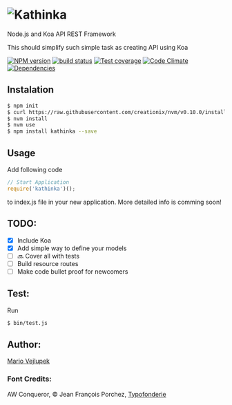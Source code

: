 ![Kathinka](http://www.vejlupek.cz/KaThinka-logo-small.svg)
========

Node.js and Koa API REST Framework

This should simplify such simple task as creating API using Koa

  [![NPM version][npm-image]][npm-url]
  [![build status][travis-image]][travis-url]
  [![Test coverage][coveralls-image]][coveralls-url]
  [![Code Climate][codeclimate-image]][codeclimate-url]
  [![Dependencies][npm-dependencies-image]][npm-dependencies-url]

## Instalation

```bash
$ npm init
$ curl https://raw.githubusercontent.com/creationix/nvm/v0.10.0/install.sh | bash
$ nvm install
$ nvm use
$ npm install kathinka --save
```

## Usage

Add following code

```javascript
// Start Application
require('kathinka')();
```

to index.js file in your new application. More detailed info is comming soon!

## TODO:

- [x] Include Koa
- [x] Add simple way to define your models
- [ ] :soon: Cover all with tests
- [ ] Build resource routes
- [ ] Make code bullet proof for newcomers

## Test:

Run

```bash
$ bin/test.js
```

## Author:

[Mario Vejlupek](http://www.vejlupek.cz)




### Font Credits:
AW Conqueror, © Jean François Porchez, [Typofonderie](http://typofonderie.com/fonts/aw-conqueror-family/)

[npm-image]: https://badge.fury.io/js/kathinka.svg
[npm-url]: https://npmjs.org/package/kathinka
[travis-image]: https://api.travis-ci.org/Wercajk/KaThinka.svg
[travis-url]: https://travis-ci.org/Wercajk/KaThinka
[coveralls-image]: https://coveralls.io/repos/Wercajk/KaThinka/badge.png
[coveralls-url]: https://coveralls.io/r/Wercajk/KaThinka?branch=master
[codeclimate-image]: https://codeclimate.com/github/Wercajk/KaThinka.png
[codeclimate-url]: https://codeclimate.com/github/Wercajk/KaThinka
[npm-dependencies-image]: https://david-dm.org/Wercajk/KaThinka.png
[npm-dependencies-url]: https://david-dm.org/Wercajk/KaThinka
